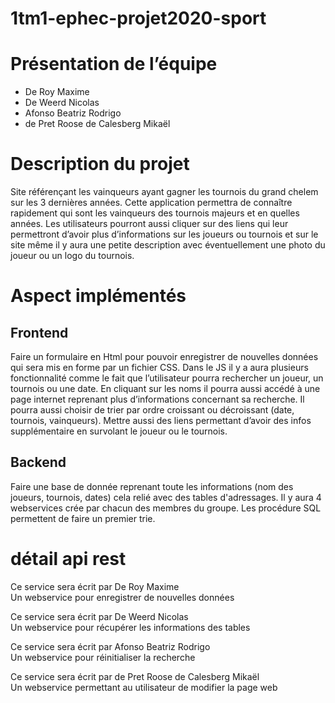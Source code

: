 # 1tm1-ephec-projet2020-sport 
# Présentation de l’équipe
- De Roy Maxime 
- De Weerd Nicolas
- Afonso Beatriz Rodrigo
- de Pret Roose de Calesberg Mikaël
# Description du projet
Site référençant les vainqueurs ayant gagner les tournois du grand chelem sur les 3 dernières années.
Cette application permettra de connaître rapidement qui sont les vainqueurs des tournois majeurs et en quelles années. Les utilisateurs pourront aussi cliquer sur des liens qui leur permettront d’avoir plus d’informations sur les joueurs ou tournois et sur le site même il y aura une petite description avec éventuellement une photo du joueur ou un logo du tournois. 

# Aspect implémentés
 ## Frontend

Faire un formulaire en Html pour pouvoir enregistrer de nouvelles données qui sera mis en forme par un fichier CSS. 
Dans le JS il y a aura plusieurs fonctionnalité comme le fait que l’utilisateur pourra rechercher un joueur, un tournois ou une date. En cliquant sur les noms il pourra aussi accédé à une page internet reprenant plus d’informations concernant sa recherche.
Il pourra aussi choisir de trier par ordre croissant ou décroissant (date, tournois, vainqueurs).
Mettre aussi des liens permettant d’avoir des infos supplémentaire en survolant le joueur ou le tournois.

## Backend
	
Faire une base de donnée reprenant toute les informations (nom des joueurs, tournois, dates) cela relié avec des tables d'adressages.
Il y aura 4 webservices crée par chacun des membres du groupe.
Les procédure SQL permettent de faire un premier trie. 
# détail api rest
Ce service sera écrit par De Roy Maxime  
Un webservice pour enregistrer de nouvelles données

Ce service sera écrit par De Weerd Nicolas  
Un webservice pour récupérer les informations des tables 

Ce service sera écrit par Afonso Beatriz Rodrigo  
Un webservice pour réinitialiser la recherche 

Ce service sera écrit par de Pret Roose de Calesberg Mikaël  
Un webservice permettant au utilisateur de modifier la page web
